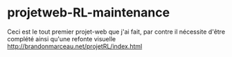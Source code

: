 # projetweb-RL-maintenance
Ceci est le tout premier projet-web que j'ai fait, par contre il nécessite d'être complété ainsi qu'une refonte visuelle
http://brandonmarceau.net/projetRL/index.html

